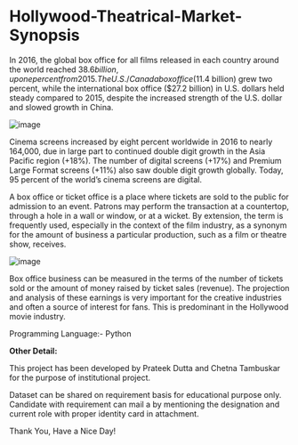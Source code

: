 # Hollywood-Theatrical-Market-Synopsis

In 2016, the global box office for all films released in each country around the world reached $38.6 billion, up one percent from 2015. The U.S./Canada box office ($11.4 billion) grew two percent, while the international box office ($27.2 billion) in U.S. dollars held steady compared to 2015, despite the increased strength of the U.S. dollar and slowed growth in China.

![image](https://user-images.githubusercontent.com/62097113/147399300-387bdae7-00f9-4dbd-8b7f-df1a7a321da3.png)

Cinema screens increased by eight percent worldwide in 2016 to nearly 164,000, due in large part to continued double digit growth in the Asia Pacific region (+18%). The number of digital screens (+17%) and Premium Large Format screens (+11%) also saw double digit growth globally. Today, 95 percent of the world’s cinema screens are digital.

A box office or ticket office is a place where tickets are sold to the public for admission to an event. Patrons may perform the transaction at a countertop, through a hole in a wall or window, or at a wicket. By extension, the term is frequently used, especially in the context of the film industry, as a synonym for the amount of business a particular production, such as a film or theatre show, receives.

![image](https://user-images.githubusercontent.com/62097113/147399336-b979a212-2700-402b-85cf-bbb9c32cc43c.png)

Box office business can be measured in the terms of the number of tickets sold or the amount of money raised by ticket sales (revenue). The projection and analysis of these earnings is very important for the creative industries and often a source of interest for fans. This is predominant in the Hollywood movie industry.

Programming Language:- Python

**Other Detail:**

This project has been developed by Prateek Dutta and Chetna Tambuskar for the purpose of institutional project.

Dataset can be shared on requirement basis for educational purpose only. Candidate with requirement can mail a by mentioning the designation and current role with proper identity card in attachment.

Thank You, Have a Nice Day!
